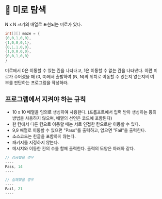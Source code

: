 # 🌳 미로 탐색

N x N 크기의 배열로 표현되는 미로가 있다.

```java
int[][] maze = {
{0,0,1,0,0},
{1,0,0,0,1},
{0,1,1,0,0},
{1,0,0,0,0},
{0,0,1,0,0}
}
```


미로에서 0은 이동할 수 있는 칸을 나타내고, 1은 이동할 수 없는 칸을 나타낸다. 이런 미로가 주어졌을 때 (0, 0)에서 출발하여 (N, N)의 위치로 이동할 수 있는지 없는지의 여부를 판단하는 프로그램을 작성하라.

## 프로그램에서 지켜야 하는 규칙

* 10 x 10 배열을 임의로 생성하여 사용한다. (프롬프트에서 입력 받아 생성하는 등의 방법을 사용하지 않으며, 배열의 선언은 코드에 포함된다)
* 한 칸에서 다른 칸으로 이동할 때는 서로 인접한 칸으로만 이동할 수 있다.
* 9,9 배열로 이동할 수 있으면 "Pass"를 출력하고, 없으면 "Fail"을 출력한다.
* 소스코드는 한글을 포함하지 않는다.
* 패키지를 지정하지 않는다.
* 메시지와 이동한 칸의 수를 함께 출력한다. 출력의 모양은 아래와 같다.


```java
// 성공했을 경우
----
Pass, 14
----

// 실패했을 경우
----
Fail, 21
----
```

